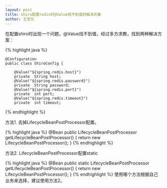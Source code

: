 ```yaml
---
layout: post
title: shiro配置redis时@Value找不到值的解决方案
author: 王忠元
---
```


在配置shiro时出现一个问题，@Value找不到值，经过多方求教，找到两种解决方案： 

{% highlight java %}

	@Configuration
	public class ShiroConfig {

    	@Value("${spring.redis.host}")
    	private  String host;
    	@Value("${spring.redis.password}")
    	private  String password;
    	@Value("${spring.redis.port}")
    	private  int port;
    	@Value("${spring.redis.timeout}")
    	private  int timeout;
{% endhighlight %}

 方法1. 去掉LifecycleBeanPostProcessor配置。

{% highlight java %}
	@Bean
    public LifecycleBeanPostProcessor getLifecycleBeanPostProcessor() {
        return new LifecycleBeanPostProcessor();
    }
{% endhighlight %}

方法2. LifecycleBeanPostProcessor配置static

{% highlight java %}
	@Bean
    public static LifecycleBeanPostProcessor getLifecycleBeanPostProcessor() {
        return new LifecycleBeanPostProcessor();
    }
{% endhighlight %}
使用哪个方法根据自己业务来选择，建议使用方法2。